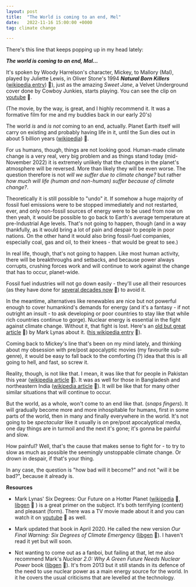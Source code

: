 ```yaml
---
layout: post
title:  "The World is coming to an end, Mel"
date:   2022-11-16 15:00:00 +0000
tag: climate change

---
```


There's this line that keeps popping up in my head lately:

***The world is coming to an end, Mal...***

It's spoken by Woody Harrelson's character, Mickey, to Mallory (Mal), played by Juliette Lewis, in Oliver Stone's 1994 ***Natural Born Killers*** ([wikipedia entry](https://en.wikipedia.org/wiki/Natural_Born_Killers)) :link:), just as the amazing *Sweet Jane*, a Velvet Underground cover done by Cowboy Junkies, starts playing. You can see the clip on [youtube](https://www.youtube.com/watch?v=tYqE5cxJqXE) :link:.

(The movie, by the way, is great, and I highly recommend it. It was a formative film for me and my buddies back in our early 20's)

The world *is* and *is not* coming to an end, actually. Planet Earth itself will carry on existing and probably having life in it, until the Sun dies out in about 5 billion years ([wikipedia](https://en.wikipedia.org/wiki/Sun#After_core_hydrogen_exhaustion)) :link:. 

For us humans, though, things are not looking good. Human-made climate change is a very real, very big problem and as things stand today (mid-November 2022) it is extremely unlikely that the changes in the planet's atmosphere will be reversed. More than likely they will be even worse. The question therefore is not *will we suffer due to climate change?* but rather *how much will life (human and non-human) suffer because of climate change?*.

Theoretically it is still possible to "undo" it. If somehow a huge majority of fossil fuel emissions were to be stopped immediately and not restarted, ever, and only non-fossil sources of energy were to be used from now on then yeah, it would be possible to go back to Earth's average temperature at pre-Industrial Age levels. That's not going to happen, though (and in a way thankfully, as it would bring a lot of pain and despair to  people in poor nations. On the other hand it would also bring fossil-fuel companies, especially coal, gas and oil, to their knees - that would be great to see.)

In real life, though, that's not going to happen. Like most human activity, there will be breakthroughs and setbacks, and because power always corrupts, crushing forces work and will continue to work against the change that has to occur, planet-wide.

Fossil fuel industries will not go down easily - they'll use all their resources (as they have done for [several decades now](https://www.scientificamerican.com/article/exxon-knew-about-climate-change-almost-40-years-ago/) :link:) to avoid it. 

In the meantime, alternatives like renewables are nice but not powerful enough to cover humankind's demands for energy (and it's a fantasy - if not outright an insult - to ask developing or poor countries to stay like that while rich countries continue to gorge). Nuclear energy is essential in the fight against climate change. Without it, that fight is lost. Here's an [old but great article](https://www.theguardian.com/environment/2012/sep/14/nuclear-global-warming) :link:) by Mark Lynas about it. ([his wikipedia entry](https://en.wikipedia.org/wiki/Mark_Lynas) :link:).

Coming back to Mickey's line that's been on my mind lately, and thinking about my obsession with pre/post apocalyptic movies (my favourite sub-genre), it would be easy to fall back to the comforting (?) idea that this is all going to hell, and fast, so screw it. 

Reality, though, is not like that. I mean, it was like that for people in Pakistan this year ([wikipedia article](https://en.wikipedia.org/wiki/2022_Pakistan_floods) :link:). It was as well for those in Bangladesh and northeastern India ([wikipedia article](https://en.wikipedia.org/wiki/2022_India%E2%80%93Bangladesh_floods) :link:). It will be like that for many other similar situations that will continue to occur. 

But the world, as a whole, won't come to an end like that. (*snaps fingers*).  It will gradually become more and more inhospitable for humans, first in some parts of the world, then in many and finally everywhere in the world. It's not going to be *spectacular* like it usually is on pre/post apocalyptical media, one day things are in turmoil and the next it's gone; it's gonna be painful and slow. 

How painful? Well, that's the cause that makes sense to fight for - to try to slow as much as possible the seemingly unstoppable climate change. Or drown in despair, if that's your thing.

In any case, the question is "how bad will it become?" and not "will it be bad?", because it already is.

**Resources**

* Mark Lynas' Six Degrees: Our Future on a Hotter Planet ([wikipedia](https://en.wikipedia.org/wiki/Six_Degrees:_Our_Future_on_a_Hotter_Planet) :link:, [libgen](http://libgen.is/search.php?req=six+degrees+lynas&open=0&res=25&view=simple&phrase=1&column=def) :link: ) is a great primer on the subject. It's both terrifying (content) and pleasant (form). There was a TV movie made about it and you can watch it on [youtube](https://www.youtube.com/watch?v=EU5tUY3W3WI) :link: as well.

* Mark  updated that book in April 2020. He called the new version *Our Final Warning: Six Degrees of Climate Emergency* ([libgen](http://libgen.is/search.php?req=Our+Final+Warning+lynas&open=0&res=25&view=simple&phrase=1&column=def) :link:). I haven't read it yet but will soon.

* Not wanting to come out as a fanboi, but failing at that, let me also recommend Mark's *Nuclear 2.0: Why A Green Future Needs Nuclear Power* book ([libgen](http://libgen.is/search.php?req=Nuclear+Why+A+Green+Future+Needs+Nuclear+Power&open=0&res=25&view=simple&phrase=1&column=def) :link:). It's from 2013 but it still stands in its defence of the need to use nuclear power as a main energy source for the world. In it he covers the usual criticisms that are levelled at the technology.
